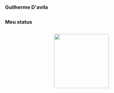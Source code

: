 ### Guilherme D'avila 
##
### Meu status 
##
<div align="Center">
  <img height="180em" src="https://github-readme-stats.vercel.app/api?username=GuilhermeDavila&show_icons=true&theme=github_dark&include_all_commits=true&count_private=true"/>
</div>
